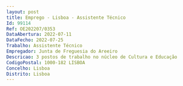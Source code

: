 ```yaml
--- 
layout: post
title: Emprego - Lisboa - Assistente Técnico
Id: 99114
Ref: OE202207/0353
DataAbertura: 2022-07-11
DataFecho: 2022-07-25
Trabalho: Assistente Técnico
Empregador: Junta de Freguesia do Areeiro
Descricao: 3 postos de trabalho no núcleo de Cultura e Educação
CodigoPostal: 1000-182 LISBOA
Concelho: Lisboa
Distrito: Lisboa
--- 
```

